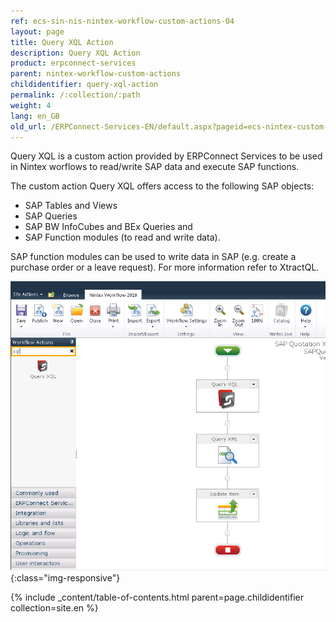 ```yaml
---
ref: ecs-sin-nis-nintex-workflow-custom-actions-04
layout: page
title: Query XQL Action
description: Query XQL Action
product: erpconnect-services
parent: nintex-workflow-custom-actions
childidentifier: query-xql-action
permalink: /:collection/:path
weight: 4
lang: en_GB
old_url: /ERPConnect-Services-EN/default.aspx?pageid=ecs-nintex-custom-action
---
```


Query XQL is a custom action provided by ERPConnect Services to be used in Nintex worflows to read/write SAP data and execute SAP functions. 

The custom action Query XQL offers access to the following SAP objects: 
- SAP Tables and Views
- SAP Queries
- SAP BW InfoCubes and BEx Queries and
- SAP Function modules (to read and write data).

SAP function modules can be used to write data in SAP (e.g. create a purchase order or a leave request). For more information refer to XtractQL. 

![ECS-Nintex-XtractQL-Action](/img/content/ECS-Nintex-XtractQL-Action.jpg){:class="img-responsive"}


{% include _content/table-of-contents.html parent=page.childidentifier collection=site.en %}